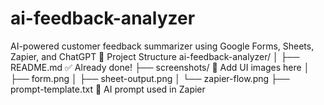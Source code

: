 # ai-feedback-analyzer
AI-powered customer feedback summarizer using Google Forms, Sheets, Zapier, and ChatGPT
📁 Project Structure
ai-feedback-analyzer/
│
├── README.md                 ✅ Already done!
├── screenshots/              📸 Add UI images here
│   ├── form.png
│   ├── sheet-output.png
│   └── zapier-flow.png
├── prompt-template.txt       💬 AI prompt used in Zapier
